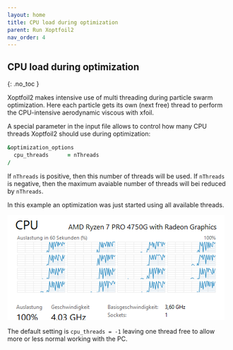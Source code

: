 ```yaml
---
layout: home
title: CPU load during optimization
parent: Run Xoptfoil2
nav_order: 4
---
```



## CPU load during optimization
{: .no_toc }

Xoptfoil2 makes intensive use of multi threading during particle swarm optimization. Here each particle gets its own (next free) thread to perform the CPU-intensive aerodynamic viscous with xfoil. 

A special parameter in the input file allows to control how many CPU threads Xoptfoil2 should use during optimization: 

```fortran
&optimization_options                            
  cpu_threads      = nThreads                         
/  
```

If `nThreads` is positive, then this number of threads will be used. If `nThreads` is negative, then the maximum avaiable number of threads will bei reduced by `nThreads`.

In this example an optimization was just started using all available threads.

![XO2](../images/CPU_load.png "Xoptfoil2")

The default setting is `cpu_threads = -1` leaving one thread free to allow more or less normal working with the PC.  